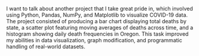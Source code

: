 I want to talk about another project that I take great pride in, which involved using Python, Pandas, NumPy, and Matplotlib to visualize COVID-19 data. 
The project consisted of producing a bar chart displaying total deaths by state, a scatter plot featuring moving averages of deaths across time, and a histogram showing daily death frequencies in Oregon. 
This task improved my abilities in data visualization, graph modification, and programmatic handling of real-world datasets. 
